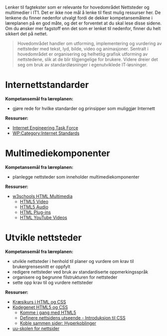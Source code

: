 Lenker til fagtekster som er relevante for hovedområdet Nettsteder og multimedier i IT1.
Det er ikke noe mål å lenke til flest mulig ressurser her. De lenkene du finner
nedenfor utvalgt fordi de dekker kompetansemålene i læreplanen på en god måte,
og det er forventet at du skal lese disse sidene. Om du ønsker mer fagstoff enn det som
er lenket til nedenfor, finner du helt sikkert det på nettet.

>Hovedområdet handler om utforming, implementering og vurdering av nettsteder med tekst,
>lyd, bilde, video og animasjoner. Sentralt i hovedområdet er organisering og helhetlig
>grafisk utforming av nettstedene, slik at de blir tilgjengelige for brukere. Videre
>dreier det seg om bruk av standardløsninger i egenutviklede IT-løsninger.


Internettstandarder
===================
**Kompetansemål fra læreplanen:**
* gjøre rede for hvilke standarder og prinsipper som muliggjør Internett

**Ressurser:**
* [Internet Engineering Task Force](https://no.wikipedia.org/wiki/Internet_Engineering_Task_Force)
* [WP:Category:Internet Standards](https://en.wikipedia.org/wiki/Category:Internet_Standards)


Multimediekomponenter
=====================
**Kompetansemål fra læreplanen:**
* planlegge nettsteder som inneholder multimediekomponenter

**Ressurser:**
* [w3schools HTML Multimedia](http://www.w3schools.com/html/html_media.asp)
  * [HTML5 Video](http://www.w3schools.com/html/html5_video.asp)
  * [HTML5 Audio](http://www.w3schools.com/html/html5_audio.asp)
  * [HTML Plug-ins](http://www.w3schools.com/html/html_object.asp)
  * [HTML YouTube Videos](http://www.w3schools.com/html/html_youtube.asp)


Utvikle nettsteder
==================
**Kompetansemål fra læreplanen:**
* utvikle nettsteder i henhold til planer og vurdere om krav til brukergrensesnitt er oppfylt
* redigere nettsteder ved bruk av standardiserte oppmerkingsspråk
* organisere og begrunne filstrukturen for nettsteder
* sette opp krav til og vurdere nettsteder

**Ressurser:**
* [Kræsjkurs i HTML og CSS](https://github.com/bitjungle/IT1/tree/master/Kr%C3%A6sjkurs/03%20-%20Kr%C3%A6sjkurs%20i%20HTML%20og%20CSS)
* [Kodegenet HTML5 og CSS](https://kodegenet.no/track/html5)
  * [Komme i gang med HTML5](https://kodegenet.no/track/html5/courses/html5/chapter/html5_ch1)
  * [Definere nettsidens utseende - Introduksjon til CSS](https://kodegenet.no/track/html5/courses/html5/chapter/html5_ch2)
  * [Koble sammen sider: Hyperkoblinger](https://kodegenet.no/track/html5/courses/html5/chapter/html5_ch3)
* [uu-skolen for nettsider](http://uu.difi.no/veiledning/nettsider/uu-skolen)


